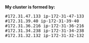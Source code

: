 

<b>My cluster is formed by:</b>

<pre>
#172.31.47.133 ip-172-31-47-133
#172.31.39.40 ip-172-31-39-40
#172.31.36.216 ip-172-31-36-216
#172.31.34.238 ip-172-31-34-238
#172.31.32.132 ip-172-31-32-132

</pre>

